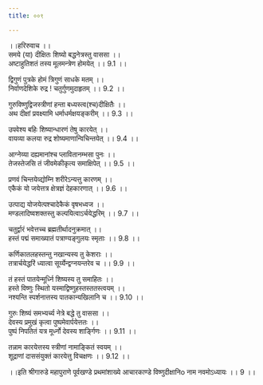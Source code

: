 ```yaml
---
title: ००९

---
```

।।हरिरुवाच ।।  
समये (या) दीक्षितः शिष्यो बद्धनेत्रस्तु वाससा ।।  
अष्टाहुतिशतं तस्य मूलमन्त्रेण होमयेत् ।। 9.1 ।।  
  
द्विगुणं पुत्रके होमं त्रिगुणं साधके मतम् ।।  
निर्वाणदेशिके रुद्र ! चतुर्गुणमुदाहृतम् ।। 9.2 ।।  
  
गुरुविष्णुद्विजस्त्रीणां हन्ता बध्यस्त्व(श्च)दीक्षितैः ।।  
अथ दीक्षां प्रवक्ष्यामि धर्माधर्मक्षयङ्करीम् ।। 9.3 ।।  
  
उपवेश्य बहिः शिष्यान्धारणं तेषु कारयेत् ।।  
वायव्या कलया रुद्र शोष्यमाणान्विचिन्तयेत् ।। 9.4 ।।  
  
आग्नेय्या दह्यमानांश्च प्लावितानम्भसा पुनः ।।  
तेजस्तेजसि तं जीवमेकीकृत्य समाक्षिपेत् ।। 9.5 ।।  
  
प्रणवं चिन्तयेव्द्योम्नि शरीरेऽन्यत्तु कारणम् ।।  
एकैकं यो जयेत्तत्र क्षेत्रज्ञं देहकारणात् ।। 9.6 ।।  
  
उत्पाद्य योजयेत्पश्चादेकैकं वृषभध्वज ।।  
मण्डलादिष्वशक्तस्तु कल्पयित्वाऽर्चयेद्धरिम् ।। 9.7 ।।  
  
चतुर्द्वारं भवेत्तच्च ब्रह्मतीर्थादनुक्रमात् ।।  
हस्तं पद्मं समाख्यातं पत्राण्यङ्गुलयः स्मृताः ।। 9.8 ।।  
  
कर्णिकातलहस्तन्तु नखान्यस्य तु केशराः ।।  
तत्रार्चयेद्धरिं ध्यात्वा सूर्य्येन्द्वग्नयन्तरेव च ।। 9.9 ।।  
  
तं हस्तं पातयेन्मूर्ध्नि शिष्यस्य तु समाहितः ।।  
हस्ते विष्णुः स्थितो यस्माद्विष्णुहस्तस्ततस्त्वयम् ।।  
नश्यन्ति स्पर्शनात्तस्य पातकान्यखिलानि च ।। 9.10 ।।  
  
गुरुः शिष्यं समभ्यर्च्य नेत्रे बद्धे तु वाससा ।।  
देवस्य प्रमुखं कृत्वा पुष्पमेवार्पयेत्ततः ।।  
पुष्पं निपतितं यत्र मूर्ध्नो देवस्य शार्ङ्गिणः ।। 9.11 ।।  
  
तन्नाम कारयेत्तस्य स्त्रीणां नामाङ्कितं स्वयम् ।।  
शूद्राणां दाससंयुक्तं कारयेत्तु विचक्षणः ।। 9.12 ।।  
  
।।इति श्रीगारुडे महापुराणे पूर्वखण्डे प्रथमांशाख्ये आचारकाण्डे विष्णुदीक्षानिo नाम नवमोऽध्यायः ।। 9 ।।